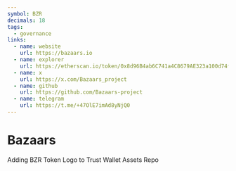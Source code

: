 ```yaml
---
symbol: BZR
decimals: 18
tags:
  - governance
links:
  - name: website
    url: https://bazaars.io
  - name: explorer
    url: https://etherscan.io/token/0x8d96B4ab6C741a4C8679AE323a100d74f085BA8F
  - name: x
    url: https://x.com/Bazaars_project
  - name: github
    url: https://github.com/Bazaars-project
  - name: telegram
    url: https://t.me/+47OlE7imAd8yNjQ0
---
```


# Bazaars

Adding BZR Token Logo to Trust Wallet Assets Repo
